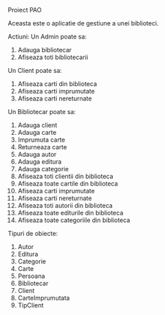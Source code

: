 Proiect PAO

Aceasta este o aplicatie de gestiune a unei biblioteci.

Actiuni:
Un Admin poate sa:
1. Adauga bibliotecar
2. Afiseaza toti bibliotecarii

Un Client poate sa:
1. Afiseaza carti din biblioteca 
2. Afiseaza carti imprumutate
3. Afiseaza carti nereturnate

Un Bibliotecar poate sa:
 1. Adauga client
 2. Adauga carte
 3. Imprumuta carte
 4. Returneaza carte
 5. Adauga autor
 6. Adauga editura
 7. Adauga categorie
 8. Afiseaza toti clientii din biblioteca
 9. Afiseaza toate cartile din biblioteca
 10. Afiseaza carti imprumutate
 11. Afiseaza carti nereturnate
 12. Afiseaza toti autorii din biblioteca
 13. Afiseaza toate editurile din biblioteca
 14. Afiseaza toate categoriile din biblioteca


Tipuri de obiecte:

1. Autor
2. Editura
3. Categorie
4. Carte
5. Persoana
6. Bibliotecar
7. Client
8. CarteImprumutata
9. TipClient
